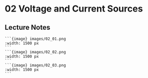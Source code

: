 # 02 Voltage and Current Sources

## Lecture Notes

````{div} full-width
```{image} images/02_01.png
:width: 1500 px
```
```{image} images/02_02.png
:width: 1500 px
```
```{image} images/02_03.png
:width: 1500 px
```
````